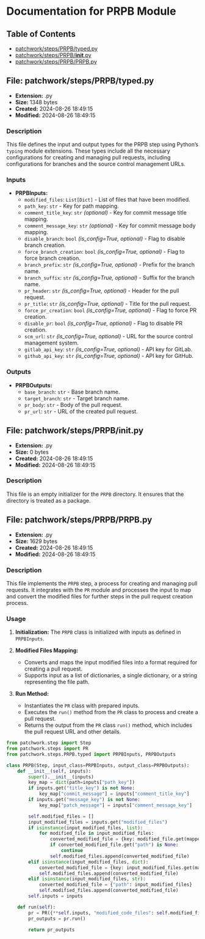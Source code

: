 # Documentation for PRPB Module

## Table of Contents
- [patchwork/steps/PRPB/typed.py](#patchworkstepsprpbtypedpy)
- [patchwork/steps/PRPB/__init__.py](#patchworkstepsprpb__init__py)
- [patchwork/steps/PRPB/PRPB.py](#patchworkstepsprpbprpbpy)

## File: patchwork/steps/PRPB/typed.py

- **Extension:** .py
- **Size:** 1348 bytes
- **Created:** 2024-08-26 18:49:15
- **Modified:** 2024-08-26 18:49:15

### Description
This file defines the input and output types for the PRPB step using Python’s `typing` module extensions. These types include all the necessary configurations for creating and managing pull requests, including configurations for branches and the source control management URLs.

### Inputs

- **PRPBInputs:**
  - `modified_files`: `List[Dict]` - List of files that have been modified.
  - `path_key`: `str` - Key for path mapping.
  - `comment_title_key`: `str` *(optional)* - Key for commit message title mapping.
  - `comment_message_key`: `str` *(optional)* - Key for commit message body mapping.
  - `disable_branch`: `bool` *(is_config=True, optional)* - Flag to disable branch creation.
  - `force_branch_creation`: `bool` *(is_config=True, optional)* - Flag to force branch creation.
  - `branch_prefix`: `str` *(is_config=True, optional)* - Prefix for the branch name.
  - `branch_suffix`: `str` *(is_config=True, optional)* - Suffix for the branch name.
  - `pr_header`: `str` *(is_config=True, optional)* - Header for the pull request.
  - `pr_title`: `str` *(is_config=True, optional)* - Title for the pull request.
  - `force_pr_creation`: `bool` *(is_config=True, optional)* - Flag to force PR creation.
  - `disable_pr`: `bool` *(is_config=True, optional)* - Flag to disable PR creation.
  - `scm_url`: `str` *(is_config=True, optional)* - URL for the source control management system.
  - `gitlab_api_key`: `str` *(is_config=True, optional)* - API key for GitLab.
  - `github_api_key`: `str` *(is_config=True, optional)* - API key for GitHub.

### Outputs

- **PRPBOutputs:**
  - `base_branch`: `str` - Base branch name.
  - `target_branch`: `str` - Target branch name.
  - `pr_body`: `str` - Body of the pull request.
  - `pr_url`: `str` - URL of the created pull request.

## File: patchwork/steps/PRPB/__init__.py

- **Extension:** .py
- **Size:** 0 bytes
- **Created:** 2024-08-26 18:49:15
- **Modified:** 2024-08-26 18:49:15

### Description
This file is an empty initializer for the `PRPB` directory. It ensures that the directory is treated as a package.

## File: patchwork/steps/PRPB/PRPB.py

- **Extension:** .py
- **Size:** 1629 bytes
- **Created:** 2024-08-26 18:49:15
- **Modified:** 2024-08-26 18:49:15

### Description
This file implements the `PRPB` step, a process for creating and managing pull requests. It integrates with the `PR` module and processes the input to map and convert the modified files for further steps in the pull request creation process.

### Usage

1. **Initialization:**
   The `PRPB` class is initialized with inputs as defined in `PRPBInputs`.

2. **Modified Files Mapping:**
   - Converts and maps the input modified files into a format required for creating a pull request.
   - Supports input as a list of dictionaries, a single dictionary, or a string representing the file path.

3. **Run Method:**
   - Instantiates the `PR` class with prepared inputs.
   - Executes the `run()` method from the `PR` class to process and create a pull request.
   - Returns the output from the `PR` class `run()` method, which includes the pull request URL and other details.
  
```python
from patchwork.step import Step
from patchwork.steps import PR
from patchwork.steps.PRPB.typed import PRPBInputs, PRPBOutputs

class PRPB(Step, input_class=PRPBInputs, output_class=PRPBOutputs):
    def __init__(self, inputs):
        super().__init__(inputs)
        key_map = dict(path=inputs["path_key"])
        if inputs.get("title_key") is not None:
            key_map["commit_message"] = inputs["comment_title_key"]
        if inputs.get("message_key") is not None:
            key_map["patch_message"] = inputs["comment_message_key"]

        self.modified_files = []
        input_modified_files = inputs.get("modified_files")
        if isinstance(input_modified_files, list):
            for modified_file in input_modified_files:
                converted_modified_file = {key: modified_file.get(mapped_key) for key, mapped_key in key_map.items()}
                if converted_modified_file.get("path") is None:
                    continue
                self.modified_files.append(converted_modified_file)
        elif isinstance(input_modified_files, dict):
            converted_modified_file = {key: input_modified_files.get(mapped_key) for key, mapped_key in key_map.items()}
            self.modified_files.append(converted_modified_file)
        elif isinstance(input_modified_files, str):
            converted_modified_file = {"path": input_modified_files}
            self.modified_files.append(converted_modified_file)
        self.inputs = inputs

    def run(self):
        pr = PR({**self.inputs, "modified_code_files": self.modified_files})
        pr_outputs = pr.run()

        return pr_outputs
```